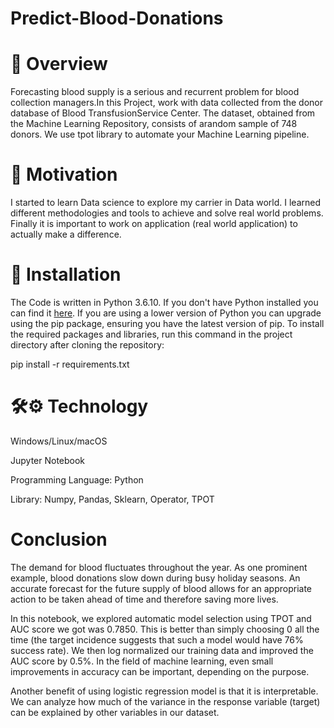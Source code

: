 # Predict-Blood-Donations

# 📝 Overview 
Forecasting blood supply is a serious and recurrent problem for blood collection managers.In this Project, work with data collected from the donor database of Blood TransfusionService Center.  The dataset, obtained from the Machine Learning Repository, consists of arandom sample of 748 donors. We use tpot library to automate your Machine Learning pipeline.

# 💪 Motivation
I started to learn Data science to explore my carrier in Data world. I learned different methodologies and tools to achieve and solve real world problems. Finally it is important to work on application (real world application) to actually make a difference.

# 📀 Installation
The Code is written in Python 3.6.10. If you don't have Python installed you can find it [here](https://www.python.org/downloads/). If you are using a lower version of Python you can upgrade using the pip package, ensuring you have the latest version of pip. To install the required packages and libraries, run this command in the project directory after cloning the repository:

pip install -r requirements.txt

# 🛠⚙ Technology 
Windows/Linux/macOS

Jupyter Notebook

Programming Language: Python

Library: Numpy, Pandas, Sklearn, Operator, TPOT

# Conclusion

The demand for blood fluctuates throughout the year. As one prominent example, blood donations slow down during busy holiday seasons. An accurate forecast for the future supply of blood allows for an appropriate action to be taken ahead of time and therefore saving more lives.

In this notebook, we explored automatic model selection using TPOT and AUC score we got was 0.7850. This is better than simply choosing 0 all the time (the target incidence suggests that such a model would have 76% success rate). We then log normalized our training data and improved the AUC score by 0.5%. In the field of machine learning, even small improvements in accuracy can be important, depending on the purpose.

Another benefit of using logistic regression model is that it is interpretable. We can analyze how much of the variance in the response variable (target) can be explained by other variables in our dataset.
